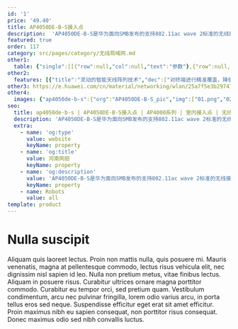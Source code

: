 ```yaml
---
id: '1'
price: '49.40'
title: AP4050DE-B-S接入点
description:  'AP4050DE-B-S是华为面向SMB发布的支持802.11ac wave 2标准的无线接入点产品，支持2×2MIMO和2条空间流，具有完善的业务支持能力，高可靠性，高安全性，网络部署简单，自动上线和配置，实时管理和维护等特点，满足网络部署要求。内置智能天线，同时支持11n和11ac协议，可使无线网络带宽突破千兆，极大地增强用户对无线网络的使用体验，适合部署在中小型企业，机场车站、体育场馆、咖啡厅、休闲中心等商业环境。'
featured: true
order: 117
category: src/pages/category/无线局域网.md
other1: 
  table: {"single":[[{"row":null,"col":null,"text":"参数"},{"row":null,"col":null,"text":"AP4050DE-B-S"}],[{"row":null,"col":null,"text":"尺寸（长×宽×高）"},{"row":null,"col":null,"text":"200mm×200mm×45mm"}],[{"row":"2","col":null,"text":"电源输入"},{"row":null,"col":null,"text":"DC：12V±10%"}],[{"row":null,"col":null,"text":"PoE供电：满足802.3at/af以太网供电标准\n说明： 802.3af供电标准下，射频自适应功率调整。"}],[{"row":"2","col":null,"text":"最大功耗"},{"row":null,"col":null,"text":"14.05W"}],[{"row":null,"col":null,"text":"说明： 实际最大功耗遵照不同国家和地区法规而有所不同。"}],[{"row":null,"col":null,"text":"天线类型"},{"row":null,"col":null,"text":"内置双频全向智能天线"}],[{"row":null,"col":null,"text":"可同时在线的用户数量"},{"row":null,"col":null,"text":"≤512"}],[{"row":"3","col":null,"text":"最大发射功率"},{"row":null,"col":null,"text":"2.4G: 23dBm（组合功率）"}],[{"row":null,"col":null,"text":"5G: 23dBm（组合功率）"}],[{"row":null,"col":null,"text":"说明： 实际发射功率遵照不同国家和地区法规而有所不同。"}],[{"row":null,"col":null,"text":"MIMO:空间流"},{"row":null,"col":null,"text":"2×2:2 "}],[{"row":null,"col":null,"text":"无线协议"},{"row":null,"col":null,"text":"802.11a/b/g/n/ac/ac wave2"}],[{"row":null,"col":null,"text":"最高速率"},{"row":null,"col":null,"text":"1.267Gbps"}]]}
other2:
  features: [{"title":"灵动的智能天线阵列技术","dec":["对终端进行精准覆盖，降低干扰，提升信号质量，信号随用户而动；"]},{"title":"千兆接入","dec":["支持802.11ac wave 2标准，MU-MIMO，2.4GHz和5GHz双射频同时提供业务，整机速率1.267Gbps"]},{"title":"云管理","dec":["可通过华为云管理平台对AP设备及业务进行管理和运维，节省网络运维成本；"]}]
other3: https://e.huawei.com/cn/material/networking/wlan/25a7f5e3b2974178b701ae7a54552139
other4:
  images: {"ap4050de-b-s":{"org":"AP4050DE-B-S_pic","img":["01.png","02.png","03.png","04.png","05.png"]}}
seo:
  title: ap4050de-b-s | AP4050DE-B-S接入点 | AP4000系列 | 室内接入点 | 无线局域网 | 企业网络
  description: 'AP4050DE-B-S是华为面向SMB发布的支持802.11ac wave 2标准的无线接入点产品，支持2×2MIMO和2条空间流，具有完善的业务支持能力，高可靠性，高安全性，网络部署简单，自动上线和配置，实时管理和维护等特点，满足网络部署要求。内置智能天线，同时支持11n和11ac协议，可使无线网络带宽突破千兆，极大地增强用户对无线网络的使用体验，适合部署在中小型企业，机场车站、体育场馆、咖啡厅、休闲中心等商业环境。'
  extra:
    - name: 'og:type'
      value: website
      keyName: property
    - name: 'og:title'
      value: 河南网田
      keyName: property
    - name: 'og:description'
      value: 'AP4050DE-B-S是华为面向SMB发布的支持802.11ac wave 2标准的无线接入点产品，支持2×2MIMO和2条空间流，具有完善的业务支持能力，高可靠性，高安全性，网络部署简单，自动上线和配置，实时管理和维护等特点，满足网络部署要求。内置智能天线，同时支持11n和11ac协议，可使无线网络带宽突破千兆，极大地增强用户对无线网络的使用体验，适合部署在中小型企业，机场车站、体育场馆、咖啡厅、休闲中心等商业环境。'
      keyName: property
    - name: Robots
      value: all
template: product
---
```


# Nulla suscipit

Aliquam quis laoreet lectus. Proin non mattis nulla, quis posuere mi. Mauris venenatis, magna at pellentesque commodo, lectus risus vehicula elit, nec dignissim nisl sapien id leo. Nulla non pretium metus, vitae finibus lectus. Aliquam in posuere risus. Curabitur ultrices ornare magna porttitor commodo. Curabitur eu tempor orci, sed pretium quam. Vestibulum condimentum, arcu nec pulvinar fringilla, lorem odio varius arcu, in porta tellus eros sed neque. Suspendisse efficitur eget erat sit amet efficitur. Proin maximus nibh eu sapien consequat, non porttitor risus consequat. Donec maximus odio sed nibh convallis luctus.